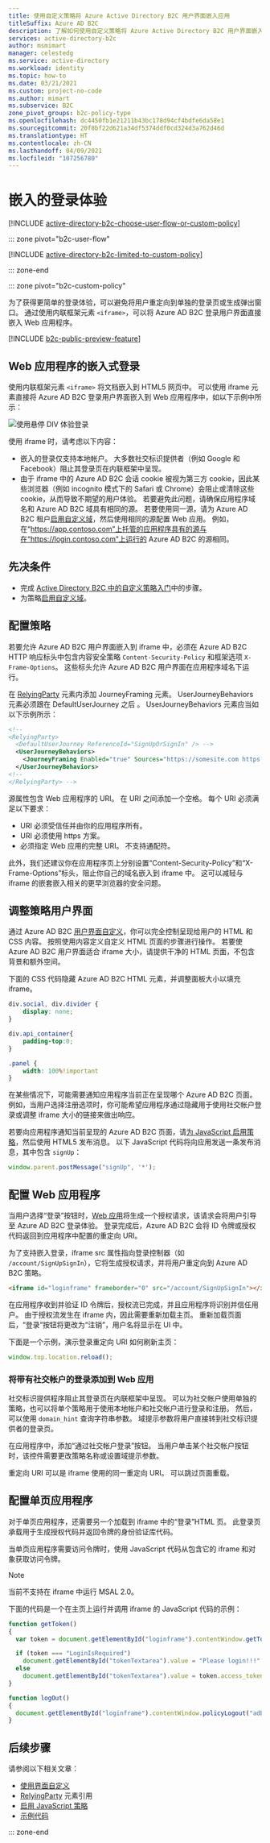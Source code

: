 ```yaml
---
title: 使用自定义策略将 Azure Active Directory B2C 用户界面嵌入应用
titleSuffix: Azure AD B2C
description: 了解如何使用自定义策略将 Azure Active Directory B2C 用户界面嵌入应用
services: active-directory-b2c
author: msmimart
manager: celestedg
ms.service: active-directory
ms.workload: identity
ms.topic: how-to
ms.date: 03/21/2021
ms.custom: project-no-code
ms.author: mimart
ms.subservice: B2C
zone_pivot_groups: b2c-policy-type
ms.openlocfilehash: dc4450fb1e21211b43bc178d94cf4bdfe6da58e1
ms.sourcegitcommit: 20f8bf22d621a34df5374ddf0cd324d3a762d46d
ms.translationtype: HT
ms.contentlocale: zh-CN
ms.lasthandoff: 04/09/2021
ms.locfileid: "107256780"
---
```

# <a name="embedded-sign-in-experience"></a>嵌入的登录体验

[!INCLUDE [active-directory-b2c-choose-user-flow-or-custom-policy](../../includes/active-directory-b2c-choose-user-flow-or-custom-policy.md)]

::: zone pivot="b2c-user-flow"

[!INCLUDE [active-directory-b2c-limited-to-custom-policy](../../includes/active-directory-b2c-limited-to-custom-policy.md)]

::: zone-end

::: zone pivot="b2c-custom-policy"

为了获得更简单的登录体验，可以避免将用户重定向到单独的登录页或生成弹出窗口。 通过使用内联框架元素 `<iframe>`，可以将 Azure AD B2C 登录用户界面直接嵌入 Web 应用程序。

[!INCLUDE [b2c-public-preview-feature](../../includes/active-directory-b2c-public-preview.md)]

## <a name="web-application-embedded-sign-in"></a>Web 应用程序的嵌入式登录

使用内联框架元素 `<iframe>` 将文档嵌入到 HTML5 网页中。 可以使用 iframe 元素直接将 Azure AD B2C 登录用户界面嵌入到 Web 应用程序中，如以下示例中所示：

![使用悬停 DIV 体验登录](media/embedded-login/login-hovering.png)

使用 iframe 时，请考虑以下内容：

- 嵌入的登录仅支持本地帐户。 大多数社交标识提供者（例如 Google 和 Facebook）阻止其登录页在内联框架中呈现。
- 由于 iframe 中的 Azure AD B2C 会话 cookie 被视为第三方 cookie，因此某些浏览器（例如 incognito 模式下的 Safari 或 Chrome）会阻止或清除这些 cookie，从而导致不期望的用户体验。 若要避免此问题，请确保应用程序域名和 Azure AD B2C 域具有相同的源。 若要使用同一源，请为 Azure AD B2C 租户[启用自定义域](custom-domain.md)，然后使用相同的源配置 Web 应用。 例如，在“https://app.contoso.com”上托管的应用程序具有的源与在“https://login.contoso.com”上运行的 Azure AD B2C 的源相同。

## <a name="prerequisites"></a>先决条件

* 完成 [Active Directory B2C 中的自定义策略入门](tutorial-create-user-flows.md?pivots=b2c-custom-policy)中的步骤。
* 为策略[启用自定义域](custom-domain.md)。

## <a name="configure-your-policy"></a>配置策略

若要允许 Azure AD B2C 用户界面嵌入到 iframe 中，必须在 Azure AD B2C HTTP 响应标头中包含内容安全策略 `Content-Security-Policy` 和框架选项 `X-Frame-Options`。 这些标头允许 Azure AD B2C 用户界面在应用程序域名下运行。

在 [RelyingParty](relyingparty.md) 元素内添加 JourneyFraming 元素。  UserJourneyBehaviors 元素必须跟在 DefaultUserJourney 之后 。 UserJourneyBehaviors 元素应当如以下示例所示：

```xml
<!--
<RelyingParty>
  <DefaultUserJourney ReferenceId="SignUpOrSignIn" /> -->
  <UserJourneyBehaviors> 
    <JourneyFraming Enabled="true" Sources="https://somesite.com https://anothersite.com" /> 
  </UserJourneyBehaviors>
<!--
</RelyingParty> -->
```

源属性包含 Web 应用程序的 URI。 在 URI 之间添加一个空格。 每个 URI 必须满足以下要求：

- URI 必须受信任并由你的应用程序所有。
- URI 必须使用 https 方案。  
- 必须指定 Web 应用的完整 URI。 不支持通配符。

此外，我们还建议你在应用程序页上分别设置“Content-Security-Policy”和“X-Frame-Options”标头，阻止你自己的域名嵌入到 iframe 中。 这可以减轻与 iframe 的嵌套嵌入相关的更早浏览器的安全问题。

## <a name="adjust-policy-user-interface"></a>调整策略用户界面

通过 Azure AD B2C [用户界面自定义](customize-ui.md)，你可以完全控制呈现给用户的 HTML 和 CSS 内容。 按照使用内容定义自定义 HTML 页面的步骤进行操作。 若要使 Azure AD B2C 用户界面适合 iframe 大小，请提供干净的 HTML 页面，不包含背景和额外空间。  

下面的 CSS 代码隐藏 Azure AD B2C HTML 元素，并调整面板大小以填充 iframe。

```css
div.social, div.divider {
    display: none;
}

div.api_container{
    padding-top:0;
}

.panel {
    width: 100%!important
}
```

在某些情况下，可能需要通知应用程序当前正在呈现哪个 Azure AD B2C 页面。 例如，当用户选择注册选项时，你可能希望应用程序通过隐藏用于使用社交帐户登录或调整 iframe 大小的链接来做出响应。

若要向应用程序通知当前呈现的 Azure AD B2C 页面，请[为 JavaScript 启用策略](./javascript-and-page-layout.md)，然后使用 HTML5 发布消息。 以下 JavaScript 代码将向应用发送一条发布消息，其中包含 `signUp`：

```javascript
window.parent.postMessage("signUp", '*');
```

## <a name="configure-a-web-application"></a>配置 Web 应用程序

当用户选择“登录”按钮时，[Web 应用](code-samples.md#web-apps-and-apis)将生成一个授权请求，该请求会将用户引导至 Azure AD B2C 登录体验。 登录完成后，Azure AD B2C 会将 ID 令牌或授权代码返回到应用程序中配置的重定向 URI。

为了支持嵌入登录，iframe src 属性指向登录控制器（如 `/account/SignUpSignIn`），它将生成授权请求，并将用户重定向到 Azure AD B2C 策略。

```html
<iframe id="loginframe" frameborder="0" src="/account/SignUpSignIn"></iframe>
``` 

在应用程序收到并验证 ID 令牌后，授权流已完成，并且应用程序将识别并信任用户。 由于授权流发生在 iframe 内，因此需要重新加载主页。 重新加载页面后，“登录”按钮将更改为“注销”，用户名将显示在 UI 中。  

下面是一个示例，演示登录重定向 URI 如何刷新主页：

```javascript
window.top.location.reload();
```

### <a name="add-sign-in-with-social-accounts-to-a-web-app"></a>将带有社交帐户的登录添加到 Web 应用

社交标识提供程序阻止其登录页在内联框架中呈现。 可以为社交帐户使用单独的策略，也可以将单个策略用于使用本地帐户和社交帐户进行登录和注册。 然后，可以使用 `domain_hint` 查询字符串参数。 域提示参数将用户直接转到社交标识提供者的登录页。

在应用程序中，添加“通过社交帐户登录”按钮。 当用户单击某个社交帐户按钮时，该控件需要更改策略名称或设置域提示参数。

<!-- TBD: add a diagram -->

重定向 URI 可以是 iframe 使用的同一重定向 URI。 可以跳过页面重载。

## <a name="configure-a-single-page-application"></a>配置单页应用程序

对于单页应用程序，还需要另一个加载到 iframe 中的“登录”HTML 页。 此登录页承载用于生成授权代码并返回令牌的身份验证库代码。

当单页应用程序需要访问令牌时，使用 JavaScript 代码从包含它的 iframe 和对象获取访问令牌。

> [!NOTE]
> 当前不支持在 iframe 中运行 MSAL 2.0。

下面的代码是一个在主页上运行并调用 iframe 的 JavaScript 代码的示例：

```javascript
function getToken()
{
  var token = document.getElementById("loginframe").contentWindow.getToken("adB2CSignInSignUp");

  if (token === "LoginIsRequired")
    document.getElementById("tokenTextarea").value = "Please login!!!"
  else
    document.getElementById("tokenTextarea").value = token.access_token;
}

function logOut()
{
  document.getElementById("loginframe").contentWindow.policyLogout("adB2CSignInSignUp", "B2C_1A_SignUpOrSignIn");
}
```

## <a name="next-steps"></a>后续步骤

请参阅以下相关文章：

- [使用界面自定义](customize-ui.md)
- [RelyingParty](relyingparty.md) 元素引用
- [启用 JavaScript 策略](./javascript-and-page-layout.md)
- [示例代码](code-samples.md)

::: zone-end
